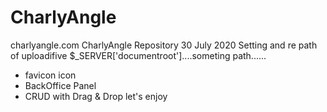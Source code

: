 # CharlyAngle
charlyangle.com
CharlyAngle Repository 
30 July 2020
Setting and re path of uploadifive $_SERVER['documentroot']....someting path......
- favicon icon
- BackOffice Panel
- CRUD with Drag & Drop
let's enjoy

